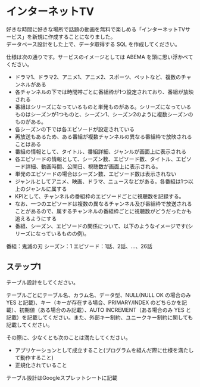 # インターネットTV

好きな時間に好きな場所で話題の動画を無料で楽しめる「インターネットTVサービス」を新規に作成することになりました。  
データベース設計をした上で、データ取得する SQL を作成してください。  

仕様は次の通りです。サービスのイメージとしては ABEMA を頭に思い浮かべてください。  

 - ドラマ1、ドラマ2、アニメ1、アニメ2、スポーツ、ペットなど、複数のチャンネルがある
 - 各チャンネルの下では時間帯ごとに番組枠が1つ設定されており、番組が放映される
 - 番組はシリーズになっているものと単発ものがある。シリーズになっているものはシーズンが1つものと、シーズン1、シーズン2のように複数シーズンのものがある。
 - 各シーズンの下では各エピソードが設定されている
 - 再放送もあるため、ある番組が複数チャンネルの異なる番組枠で放映されることはある
 - 番組の情報として、タイトル、番組詳細、ジャンルが画面上に表示される
 - 各エピソードの情報として、シーズン数、エピソード数、タイトル、エピソード詳細、動画時間、公開日、視聴数が画面上に表示される。
 - 単発のエピソードの場合はシーズン数、エピソード数は表示されない
 - ジャンルとしてアニメ、映画、ドラマ、ニュースなどがある。各番組は1つ以上のジャンルに属する
 - KPIとして、チャンネルの番組枠のエピソードごとに視聴数を記録する。
 - なお、一つのエピソードは複数の異なるチャンネル及び番組枠で放送されることがあるので、属するチャンネルの番組枠ごとに視聴数がどうだったかも追えるようにする
 - 番組、シーズン、エピソードの関係について、以下のようなイメージです(シリーズになっているものの例)。

番組：鬼滅の刃
シーズン：1
エピソード：1話、2話、...、26話

## ステップ1
テーブル設計をしてください。

テーブルごとにテーブル名、カラム名、データ型、NULL(NULL OK の場合のみ YES と記載)、キー（キーが存在する場合、PRIMARY/INDEX のどちらかを記載）、初期値（ある場合のみ記載）、AUTO INCREMENT（ある場合のみ YES と記載）を記載してください。また、外部キー制約、ユニークキー制約に関しても記載してください。

その際に、少なくとも次のことは満たしてください。

 - アプリケーションとして成立すること(プログラムを組んだ際に仕様を満たして動作すること)
 - 正規化されていること

テーブル設計はGoogleスプレットシートに記載